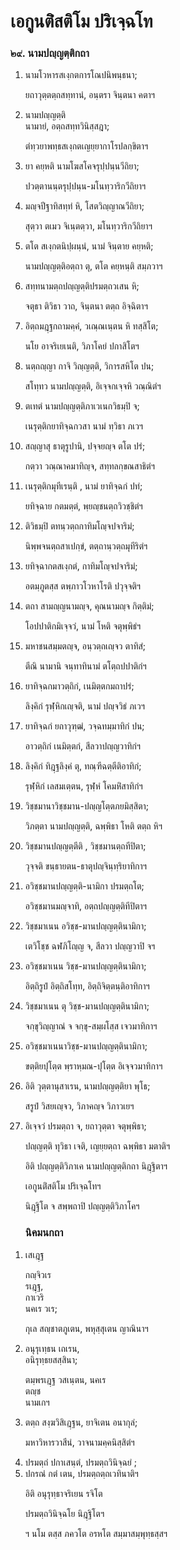 <h1>เอกูนติํสติโม ปริเจฺฉโท</h1>
<h3>๒๙. นามปญฺญตฺติกถา</h3>
<ol>
<li>
นามโวหารสเงฺกตการโณปนิพนฺธนา;  
  
ยถาวุตฺตตฺถสทฺทานํ, อนฺตรา จินฺตนา คตาฯ  
</li>
  
<li>
  
นามปญฺญตฺติ  
นามายํ, อตฺถสทฺทวินิสฺสฎา;  
  
ตํทฺวยาพทฺธสเงฺกตเญยฺยากาโรปลกฺขิตาฯ  
</li>
  
<li>
ยา คยฺหติ นามโฆสโคจรุปฺปนฺนวีถิยา;  
  
ปวตฺตานนฺตรุปฺปนฺน-มโนทฺวาริกวีถิยาฯ  
</li>
  
<li>
มญฺจปีฐาทิสทฺทํ หิ, โสตวิญฺญาณวีถิยา;  
  
สุตฺวา ตเมว จิเนฺตตฺวา, มโนทฺวาริกวีถิยาฯ  
</li>
  
<li>
ตโต สเงฺกตนิปฺผนฺนํ, นามํ จินฺตาย คยฺหติ;  
  
นามปญฺญตฺติอตฺถา ตุ, ตโต คยฺหนฺติ สมฺภวาฯ  
</li>
  
<li>
สทฺทนามตฺถปญฺญตฺติปรมตฺถวเสน หิ;  
  
จตุธา ติวิธา วาถ, จินฺตนา ตตฺถ อิจฺฉิตาฯ  
</li>
  
<li>
อิตฺถมฎฺฐกถามคฺคํ, วเณฺณเนฺตน หิ ทสฺสิโต;  
  
นโย อาจริเยเนติ, วิภาโคยํ ปกาสิโตฯ  
</li>
  
<li>
นตฺถญฺญา  
กาจิ วิญฺญตฺติ, วิการสหิโต ปน;  
  
สโทฺทว นามปญฺญตฺติ, อิเจฺจกเจฺจหิ วณฺณิตํฯ  
</li>
  
<li>
ตเทตํ นามปญฺญตฺติภาเวเนกวิธมฺปิ จ;  
  
เนรุตฺติกยาทิจฺฉกวสา นามํ ทฺวิธา ภเวฯ  
</li>
  
<li>
สญฺญาสุ ธาตุรูปานิ, ปจฺจยญฺจ ตโต ปรํ;  
  
กตฺวา วณฺณาคมาทิญฺจ, สทฺทลกฺขณสาธิตํฯ  
</li>
  
<li>
เนรุตฺติกมุทีเรนฺติ  
, นามํ ยาทิจฺฉกํ ปทํ;  
  
ยทิจฺฉาย กตมตฺตํ, พฺยญฺชนตฺถวิวชฺชิตํฯ  
</li>
  
<li>
ติวิธมฺปิ ตทนฺวตฺถกาทิมโญฺจปจาริมํ;  
  
นิพฺพจนตฺถสาเปกฺขํ, ตตฺถานฺวตฺถมุทีริตํฯ  
</li>
  
<li>
ยทิจฺฉากตสเงฺกตํ, กาทิมโญฺจปจาริมํ;  
  
อตมฺภูตสฺส ตพฺภาวโวหาโรติ ปวุจฺจติฯ  
</li>
  
<li>
ตถา สามญฺญนามญฺจ, คุณนามญฺจ กิตฺติมํ;  
  
โอปปาติกมิเจฺจวํ, นามํ โหติ จตุพฺพิธํฯ  
</li>
  
<li>
มหาชนสมฺมตญฺจ, อนฺวตฺถเญฺจว ตาทิสํ;  
  
ตีณิ นามานิ จนฺทาทินามํ ตโตฺถปปาติกํฯ  
</li>
  
<li>
ยาทิจฺฉกมาวตฺถิกํ, เนมิตฺตกมถาปรํ;  
  
ลิงฺคิกํ รุฬฺหิกเญฺจติ, นามํ ปญฺจวิธํ ภเวฯ  
</li>
  
<li>
ยาทิจฺฉกํ ยถาวุฑฺฒํ, วจฺฉทมฺมาทิกํ ปน;  
  
อาวตฺถิกํ เนมิตฺตกํ, สีลวาปญฺญวาทิกํฯ  
</li>
  
<li>
ลิงฺคิกํ ทิฎฺฐลิงฺคํ ตุ, ทณฺฑีฉตฺตีติอาทิกํ;  
  
รุฬฺหิกํ เลสมเตฺตน, รุฬฺหํ โคมหิํสาทิกํฯ  
</li>
  
<li>
วิชฺชมานาวิชฺชมาน-ปญฺญโตฺตภยมิสฺสิตา;  
  
วิภตฺตา นามปญฺญตฺติ, ฉพฺพิธา โหติ ตตฺถ หิฯ  
</li>
  
<li>
วิชฺชมานปญฺญตฺตีติ  
, วิชฺชมานตฺถทีปิตา;  
  
วุจฺจติ ขนฺธายตน-ธาตุปญฺจินฺทฺริยาทิกาฯ  
</li>
  
<li>
อวิชฺชมานปญฺญตฺติ-นามิกา ปรมตฺถโต;  
  
อวิชฺชมานมญฺจาทิ, อตฺถปญฺญตฺติทีปิตาฯ  
</li>
  
<li>
วิชฺชมาเนน อวิชฺช-มานปญฺญตฺตินามิกา;  
  
เตวิโชฺช ฉฬภิโญฺญ จ, สีลวา ปญฺญวาปิ จฯ  
</li>
  
<li>
อวิชฺชมาเนน วิชฺช-มานปญฺญตฺตินามิกา;  
  
อิตฺถิรูปํ อิตฺถิสโทฺท, อิตฺถิจิตฺตนฺติอาทิกาฯ  
</li>
  
<li>
วิชฺชมาเนน  
ตุ วิชฺช-มานปญฺญตฺตินามิกา;  
  
จกฺขุวิญฺญาณํ จ จกฺขุ-สมฺผโสฺส เจวมาทิกาฯ  
</li>
  
<li>
อวิชฺชมาเนนาวิชฺช-มานปญฺญตฺตินามิกา;  
  
ขตฺติยปุโตฺต พฺราหฺมณ-ปุโตฺต อิเจฺจวมาทิกาฯ  
</li>
  
<li>
อิติ วุตฺตานุสาเรน, นามปญฺญตฺติยา พุโธ;  
  
สรูปํ วิสยเญฺจว, วิภาคญฺจ วิภาวเยฯ  
</li>
  
<li>
อิเจฺจวํ ปรมตฺถา จ, ยถาวุตฺตา จตุพฺพิธา;  
  
ปญฺญตฺติ ทุวิธา เจติ, เญยฺยตฺถา ฉพฺพิธา มตาติฯ  
</li>
  
อิติ ปญฺญตฺติวิภาเค นามปญฺญตฺติกถา นิฎฺฐิตาฯ  
</li>
  
เอกูนติํสติโม ปริเจฺฉโทฯ  
</li>
  
นิฎฺฐิโต จ สพฺพถาปิ ปญฺญตฺติวิภาโคฯ  
</li>
  
<h3>นิคมนกถา</h3>
</ol>
<ol>
<li>
เสเฎฺฐ  
  
กญฺจิวเร  
รเฎฺฐ,  
กาเวริ  
นคเร วเร;  
  
กุเล สญฺชาตภูเตน, พหุสฺสุเตน ญาณินาฯ  
</li>
  
<li>
  
อนุรุเทฺธน เถเรน,  
อนิรุทฺธยสสฺสินา;  
  
ตมฺพรเฎฺฐ วสเนฺตน, นคเร  
ตญฺช  
นามเกฯ  
</li>
  
<li>
ตตฺถ  
สงฺฆวิสิเฎฺฐน,  
ยาจิเตน อนากุลํ;  
  
มหาวิหารวาสีนํ, วาจนามคฺคนิสฺสิตํฯ  
</li>
  
<li>
ปรมตฺถํ ปกาเสนฺตํ,  
ปรมตฺถวินิจฺฉยํ  
;  
  
<li>
ปกรณํ กตํ เตน, ปรมตฺถตฺถเวทินาติฯ  
</li>
  
อิติ อนุรุทฺธาจริเยน รจิโต  
</li>
  
ปรมตฺถวินิจฺฉโย นิฎฺฐิโตฯ  
</li>
  
ฯ นโม ตสฺส ภควโต อรหโต สมฺมาสมฺพุทฺธสฺสฯ  
</li>
  
  
  
  
  
